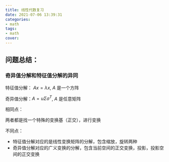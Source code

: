 ```yaml
---
title: 线性代数复习
date: 2021-07-06 13:39:31
categories:
- math
tags:
- math
cover:
---
```


## 问题总结：

### 奇异值分解和特征值分解的异同

特征值分解： $Ax = \lambda x$, $A$ 是一个方阵

奇异值分解：$A = u\Sigma \sigma^T$, $A$ 是任意矩阵

相同点：

两者都是找一个特殊的变换基（正交），进行变换

不同点：

* 特征值分解对应的是线性变换矩阵的分解，包含缩放，旋转两种
* 奇异值分解对应的广义变换的分解，包含当前空间的正交变换，投影，投影空间的正交变换

